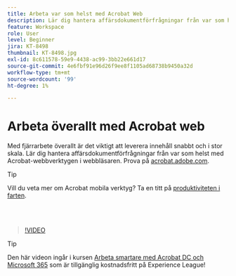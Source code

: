 ```yaml
---
title: Arbeta var som helst med Acrobat Web
description: Lär dig hantera affärsdokumentförfrågningar från var som helst med Acrobat-webbverktygen i din webbläsare
feature: Workspace
role: User
level: Beginner
jira: KT-8498
thumbnail: KT-8498.jpg
exl-id: 8c611578-59e9-4438-ac99-3bb22e661d17
source-git-commit: 4e6fbf91e96d26f9ee8f1105ad68738b9450a32d
workflow-type: tm+mt
source-wordcount: '99'
ht-degree: 1%

---
```


# Arbeta överallt med Acrobat web

Med fjärrarbete överallt är det viktigt att leverera innehåll snabbt och i stor skala. Lär dig hantera affärsdokumentförfrågningar från var som helst med Acrobat-webbverktygen i webbläsaren. Prova på [acrobat.adobe.com](https://acrobat.adobe.com/se/sv).

>[!TIP]
>
>Vill du veta mer om Acrobat mobila verktyg? Ta en titt på [produktiviteten i farten](productivity.md).

<br> 

>[!VIDEO](https://video.tv.adobe.com/v/337436?quality=12&learn=on&hidetitle=true)

>[!TIP]
>
>Den här videon ingår i kursen [Arbeta smartare med Acrobat DC och Microsoft 365](https://experienceleague.adobe.com/?recommended=Acrobat-U-1-2021.microsoft365) som är tillgänglig kostnadsfritt på Experience League!
